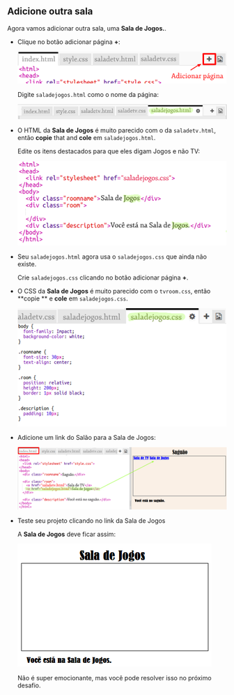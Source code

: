 ## Adicione outra sala

Agora vamos adicionar outra sala, uma **Sala de Jogos.**.

+ Clique no botão adicionar página **+**:
    
    ![screenshot](images/rooms-add-page.png)
    
    Digite `saladejogos.html` como o nome da página:
    
    ![screenshot](images/rooms-games-html.png)

+ O HTML da **Sala de Jogos** é muito parecido com o da `saladetv.html`, então **copie** that and **cole** em `saladejogos.html`.
    
    Edite os itens destacados para que eles digam Jogos e não TV:
    
    ![screenshot](images/rooms-games-html2.png)

+ Seu `saladejogos.html` agora usa o `saladejogos.css` que ainda não existe.
    
    Crie `saladejogos.css` clicando no botão adicionar página **+**.

+ O CSS da **Sala de Jogos** é muito parecido com o `tvroom.css`, então **copie ** e **cole** em `saladejogos.css`.
    
    ![captura de tela](images/rooms-add-games-css.png)

+ Adicione um link do Salão para a Sala de Jogos:
    
    ![screenshot](images/rooms-hall-games.png)

+ Teste seu projeto clicando no link da Sala de Jogos
    
    A **Sala de Jogos** deve ficar assim:
    
    ![screenshot](images/rooms-games-before.png)
    
    Não é super emocionante, mas você pode resolver isso no próximo desafio.